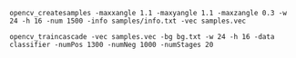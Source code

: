     opencv_createsamples -maxxangle 1.1 -maxyangle 1.1 -maxzangle 0.3 -w 24 -h 16 -num 1500 -info samples/info.txt -vec samples.vec

    opencv_traincascade -vec samples.vec -bg bg.txt -w 24 -h 16 -data classifier -numPos 1300 -numNeg 1000 -numStages 20
